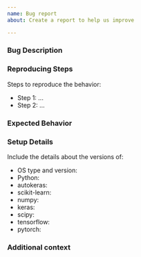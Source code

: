 ```yaml
---
name: Bug report
about: Create a report to help us improve

---
```


<!---
**If you are reporting a bug:**
*  Verify that your issue is not being currently addressed by other issues or pull requests.
*  Please note that Auto-Keras is only compatible with **Python 3.6**.
*  Tag the issue with the `bug report` tag.
-->

### Bug Description
<!---
A clear and concise description of what the bug is.
-->

### Reproducing Steps
Steps to reproduce the behavior:
  * Step 1: ...
  * Step 2: ...

### Expected Behavior
<!---
A clear and concise description of what you expected to happen.
-->

### Setup Details
Include the details about the versions of:
 - OS type and version:
 - Python: 
 - autokeras: <!--- e.g. 0.2.1, 0.2.0, master-->
 - scikit-learn:
 - numpy:
 - keras:
 - scipy:
 - tensorflow:
 - pytorch:

### Additional context
<!---
Add any other context about the problem here.
-->
